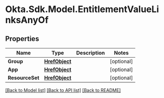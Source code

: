 # Okta.Sdk.Model.EntitlementValueLinksAnyOf

## Properties

Name | Type | Description | Notes
------------ | ------------- | ------------- | -------------
**Group** | [**HrefObject**](HrefObject.md) |  | [optional] 
**App** | [**HrefObject**](HrefObject.md) |  | [optional] 
**ResourceSet** | [**HrefObject**](HrefObject.md) |  | [optional] 

[[Back to Model list]](../README.md#documentation-for-models) [[Back to API list]](../README.md#documentation-for-api-endpoints) [[Back to README]](../README.md)

